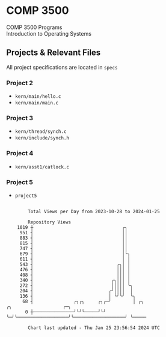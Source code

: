 # COMP 3500
COMP 3500 Programs  
Introduction to Operating Systems  
## Projects & Relevant Files
All project specifications are located in `specs`
### Project 2
- `kern/main/hello.c`
- `kern/main/main.c`
### Project 3
- `kern/thread/synch.c`
- `kern/include/synch.h`
### Project 4
- `kern/asst1/catlock.c`
### Project 5
- `project5`

```

        Total Views per Day from 2023-10-28 to 2024-01-25

        Repository Views
    1019 ┼                                 ╭╮
     951 ┤                                 ││
     883 ┤                                 ││
     815 ┤                                 ││
     747 ┤                                 ││
     679 ┤                                 │╰╮
     611 ┤                                 │ │
     543 ┤                               ╭╮│ │
     476 ┤                               │││ │
     408 ┤                               │││ │
     340 ┤                             ╭╮│││ │
     272 ┤                             │││││ ╰╮
     204 ┤                            ╭╯││││  │
     136 ┤                            │ ╰╯╰╯  ╰╮
      68 ┤               ╭╮╭╮     ╭╮╭─╯        │ ╭╮                   ╭╮                   ╭─╮
       0 ┼───────────────╯╰╯╰─────╯╰╯          ╰─╯╰───────────────────╯╰───────────────────╯ ╰─────

        Chart last updated - Thu Jan 25 23:56:54 2024 UTC
        
```
